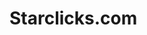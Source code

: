 
<!--Begin: Star-Clicks.com HTML Code--><script type='text/javascript' src='https://www.star-clicks.com/secure/ads.php?pid=19858515252086574'></script><!-- End: Star-Clicks.com -->
# Starclicks.com
